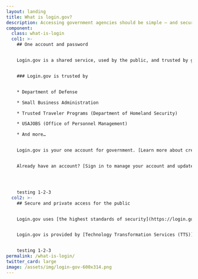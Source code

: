 ```yaml
---
layout: landing
title: What is login.gov?
description: Accessing government agencies should be simple — and secure.
component:
  class: what-is-login
  col1: >-
    ## One account and password


    Login.gov is a shared service, used by the public, and trusted by government agencies. With one login.gov account, you eliminate the need to remember different passwords for each agency and streamline your sign in process.


    ### Login.gov is trusted by


    * Department of Defense

    * Small Business Administration

    * Trusted Traveler Programs (Department of Homeland Security)

    * USAJOBS (Office of Personnel Management)

    * And more…


    Login.gov is your one account for government. [Learn more about creating an account](https://login.gov/create-an-account/).


    Already have an account? [Sign in to manage your account and update your personal information or security options](https://secure.login.gov/).




    testing 1-2-3
  col2: >-
    ## Secure and private access for the public


    Login.gov uses [the highest standards of security](https://login.gov/security/) to keep your information safe including identity verification and [two-factor authentication](https://login.gov/help/authentication-methods/which-authentication-method-should-i-use/).


    Login.gov is provided by [Technology Transformation Services (TTS)](https://www.gsa.gov/tts).


    testing 1-2-3
permalink: /what-is-login/
twitter_card: large
image: /assets/img/login-gov-600x314.png
---
```

